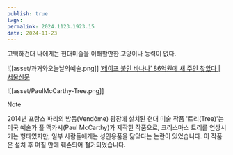 ```yaml
---
publish: true
tags: 
permalink: 2024.1123.1923.15
date: 2024-11-23
---
```

고백하건대 나에게는 현대미술을 이해할만한 교양이나 능력이 없다.

![[asset/과거와오늘날의예술.png]]
[‘테이프 붙인 바나나’ 86억원에 새 주인 찾았다 | 서울신문](https://www.seoul.co.kr/news/international/2024/11/22/20241122010005)

![[asset/PaulMcCarthy-Tree.png]]
> [!NOTE]
> 2014년 프랑스 파리의 방돔(Vendôme) 광장에 설치된 현대 미술 작품 '트리(Tree)'는 미국 예술가 폴 맥카시(Paul McCarthy)가 제작한 작품으로, 크리스마스 트리를 연상시키는 형태였지만, 일부 사람들에게는 성인용품을 닮았다는 논란이 있었습니다. 이 작품은 설치 후 며칠 만에 훼손되어 철거되었습니다.
